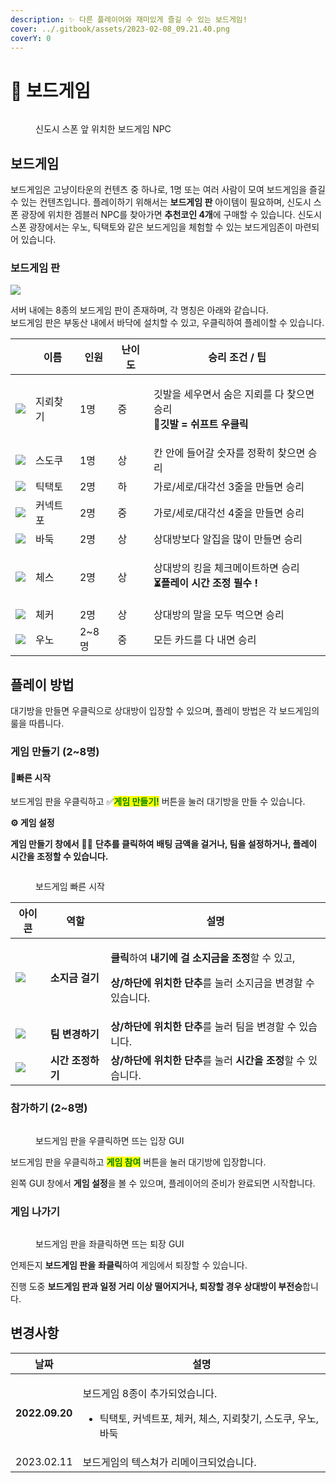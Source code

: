 ```yaml
---
description: ✨ 다른 플레이어와 재미있게 즐길 수 있는 보드게임!
cover: ../.gitbook/assets/2023-02-08_09.21.40.png
coverY: 0
---
```


# 🎲 보드게임

<figure><img src="../.gitbook/assets/2023-03-27_18.47.34.png" alt=""><figcaption><p>신도시 스폰 앞 위치한 보드게임 NPC</p></figcaption></figure>

## 보드게임

보드게임은 고냥이타운의 컨텐츠 중 하나로, 1명 또는 여러 사람이 모여 보드게임을 즐길 수 있는 컨텐츠입니다. 플레이하기 위해서는 **보드게임 판** 아이템이 필요하며, 신도시 스폰 광장에 위치한 겜블러 NPC를 찾아가면 **추천코인 4개**에 구매할 수 있습니다. 신도시 스폰 광장에서는 우노, 틱택토와 같은 보드게임을 체험할 수 있는 보드게임존이 마련되어 있습니다.

### 보드게임 판

![](<../.gitbook/assets/akwlakrdlek\_2 (2).png>)

서버 내에는 8종의 보드게임 판이 존재하며, 각 명칭은 아래와 같습니다.\
보드게임 판은 부동산 내에서 바닥에 설치할 수 있고, 우클릭하여 플레이할 수 있습니다.

|                                           | 이름   | 인원    | 난이도 | 승리 조건 / 팁                                                          |
| ----------------------------------------- | ---- | ----- | --- | ------------------------------------------------------------------ |
| ![](../.gitbook/assets/minesweeper.png)   | 지뢰찾기 | 1명    | 중   | <p>깃발을 세우면서 숨은 지뢰를 다 찾으면 승리<br>🚩<strong>깃발 = 쉬프트 우클릭</strong></p> |
| ![](../.gitbook/assets/sudoku.png)        | 스도쿠  | 1명    | 상   | 칸 안에 들어갈 숫자를 정확히 찾으면 승리                                            |
| ![](../.gitbook/assets/tic\_tac\_toe.png) | 틱택토  | 2명    | 하   | 가로/세로/대각선 3줄을 만들면 승리                                               |
| ![](../.gitbook/assets/connect\_four.png) | 커넥트포 | 2명    | 중   | 가로/세로/대각선 4줄을 만들면 승리                                               |
| ![](../.gitbook/assets/baduk.png)         | 바둑   | 2명    | 상   | 상대방보다 알집을 많이 만들면 승리                                                |
| ![](<../.gitbook/assets/chess (1).png>)   | 체스   | 2명    | 상   | <p>상대방의 킹을 체크메이트하면 승리<br><strong>⏳플레이 시간 조정 필수 !</strong></p>      |
| ![](../.gitbook/assets/checker.png)       | 체커   | 2명    | 상   | 상대방의 말을 모두 먹으면 승리                                                  |
| ![](../.gitbook/assets/uno.png)           | 우노   | 2\~8명 | 중   | 모든 카드를 다 내면 승리                                                     |

## 플레이 방법

대기방을 만들면 우클릭으로 상대방이 입장할 수 있으며, 플레이 방법은 각 보드게임의 룰을 따릅니다.

### 게임 만들기 (2\~8명)

#### 🎲빠른 시작

보드게임 판을 우클릭하고 ✅<mark style="color:green;">**게임 만들기!**</mark> 버튼을 눌러 대기방을 만들 수 있습니다.

**⚙️ 게임 설정**

**게임 만들기 창에서** 🔼🔽 **단추를 클릭하여** **배팅 금액을 걸거나, 팀을 설정하거나, 플레이 시간을 조정할 수 있습니다.**

<figure><img src="../.gitbook/assets/Animation (1) (1) (1).gif" alt=""><figcaption><p>보드게임 빠른 시작</p></figcaption></figure>

| 아이콘                                        | 역할          | 설명                                                                                                                                           |
| ------------------------------------------ | ----------- | -------------------------------------------------------------------------------------------------------------------------------------------- |
| ![](../.gitbook/assets/Gold\_Ingot.webp)   | **소지금 걸기**  | <p><strong>클릭</strong>하여 <strong>내기에 걸</strong> <strong>소지금을 조정</strong>할 수 있고,</p><p><strong>상/하단에 위치한 단추</strong>를 눌러 소지금을 변경할 수 있습니다.</p> |
| ![](../.gitbook/assets/Paper.webp)         | **팀 변경하기**  | **상/하단에 위치한 단추**를 눌러 팀을 변경할 수 있습니다.                                                                                                          |
| ![](<../.gitbook/assets/Leather (2).webp>) | **시간 조정하기** | **상/하단에 위치한 단추**를 눌러 **시간을 조정**할 수 있습니다.                                                                                                     |

### 참가하기 (2\~8명)

<figure><img src="../.gitbook/assets/image (180).png" alt=""><figcaption><p>보드게임 판을 우클릭하면 뜨는 입장 GUI</p></figcaption></figure>

보드게임 판을 우클릭하고 <mark style="color:green;">**게임 참여**</mark> 버튼을 눌러 대기방에 입장합니다.

왼쪽 GUI 창에서 **게임 설정**을 볼 수 있으며, 플레이어의 준비가 완료되면 시작합니다.

### 게임 나가기

<figure><img src="../.gitbook/assets/image (136).png" alt=""><figcaption><p>보드게임 판을 좌클릭하면 뜨는 퇴장 GUI</p></figcaption></figure>

언제든지 **보드게임 판을** **좌클릭**하여 게임에서 퇴장할 수 있습니다.

진행 도중 **보드게임 판과 일정 거리 이상 떨어지거나, 퇴장할 경우 상대방이 부전승**합니다.

## 변경사항

| 날짜             | 설명                                                                             |
| -------------- | ------------------------------------------------------------------------------ |
| **2022.09.20** | <p>보드게임 8종이 추가되었습니다.</p><ul><li>틱택토, 커넥트포, 체커, 체스, 지뢰찾기, 스도쿠, 우노, 바둑</li></ul> |
| 2023.02.11     | 보드게임의 텍스쳐가 리메이크되었습니다.                                                          |
